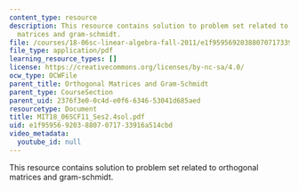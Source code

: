 ```yaml
---
content_type: resource
description: This resource contains solution to problem set related to orthogonal
  matrices and gram-schmidt.
file: /courses/18-06sc-linear-algebra-fall-2011/e1f9595692038807071733916a514cbd_MIT18_06SCF11_Ses2.4sol.pdf
file_type: application/pdf
learning_resource_types: []
license: https://creativecommons.org/licenses/by-nc-sa/4.0/
ocw_type: OCWFile
parent_title: Orthogonal Matrices and Gram-Schmidt
parent_type: CourseSection
parent_uid: 2376f3e0-0c4d-e0f6-6346-53041d685aed
resourcetype: Document
title: MIT18_06SCF11_Ses2.4sol.pdf
uid: e1f95956-9203-8807-0717-33916a514cbd
video_metadata:
  youtube_id: null
---
```

This resource contains solution to problem set related to orthogonal matrices and gram-schmidt.